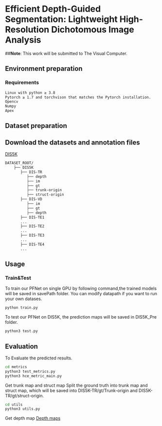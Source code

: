 # Efficient Depth-Guided Segmentation: Lightweight High-Resolution Dichotomous Image Analysis

##**Note**: This work will be submitted to The Visual Computer. 
## Environment preparation

### Requirements

```bash
Linux with python ≥ 3.8
Pytorch ≥ 1.7 and torchvison that matches the Pytorch installation.
Opencv
Numpy
Apex
```

## Dataset preparation

## Download the datasets and annotation files


[DIS5K](https://github.com/xuebinqin/DIS)


```bash
DATASET_ROOT/
    ├── DIS5K
       ├── DIS-TR
          ├── depth
          ├── im
          ├── gt
          ├── trunk-origin
          ├── struct-origin
       ├── DIS-VD
          ├── im
          ├── gt
          ├── depth
       ├── DIS-TE1
       ...
       ├── DIS-TE2
       ...
       ├── DIS-TE3
       ...
       ├── DIS-TE4
       ...
```

## Usage

### Train&Test

To train our PFNet on single GPU by following command,the trained models will be saved in savePath folder. You can modify datapath if you want to run your own datases.

```bash
python train.py
```

To test our PFNet on DIS5K, the prediction maps will be saved in DIS5K_Pre folder.

```python
python3 test.py 
```
## Evaluation
To Evaluate the predicted results.

```bash
cd metrics
python3 test_metrics.py 
python3 hce_metric_main.py
```

Get trunk map and struct map
Split the ground truth into trunk map and struct map, which will be saved into DIS5K-TR/gt/Trunk-origin and DIS5K-TR/gt/struct-origin.

```bash
cd utils
python3 utils.py
```

Get depth map
[Depth maps](https://github.com/Westlake-AGI-Lab/Distill-Any-Depth)
